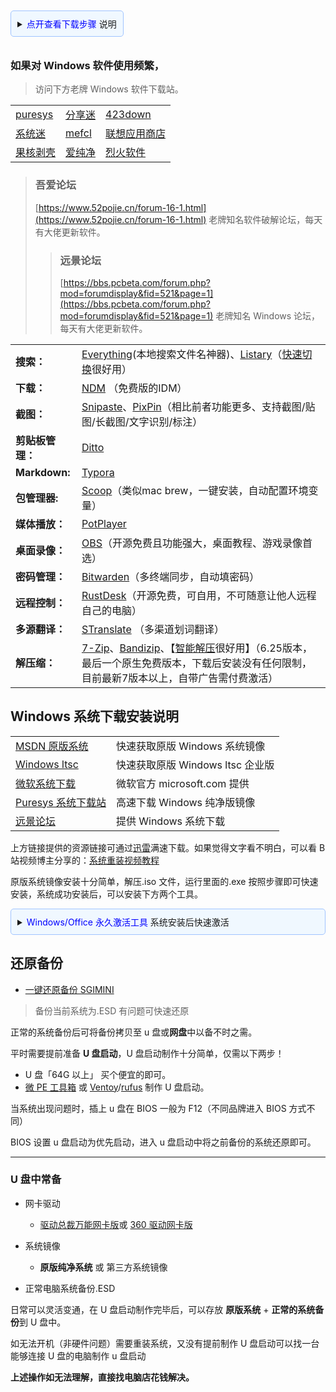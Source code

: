 

<details style="border: 1px solid #a0c4ff; background-color: #f0f8ff; border-radius: 5px; padding: 10px; margin: 10px 0;display: inline-block;">
  <summary>  <span  style="cursor: pointer; outline: none;color:blue">  点开查看下载步骤 </span>说明</summary>
  <div style="padding: 10px; background-color: #f0f8ff; border-radius: 0 0 5px 5px; margin-top: 8px;">

### [联想应用商店](https://lestore.lenovo.com/cate/soft) 
> 联想官方推出的安全、便捷的一站式应用下载平台。
> 汇聚海量正版软件，涵盖办公、娱乐、学习、安全等多领域，
> 严格审核保障应用安全，杜绝恶意软件。
>> https://lestore.lenovo.com/cate/soft

> 打开浏览器访问官方网址
>>点击直接下载
>>> 或，搜索PC应用，按回车
>>>  点普通下载
>>> 浏览器的下载界面，在右上角里。

![联想应用商店](Markdown/resources/联想应用商店.webp)
 </div>
</details>


###  如果对 Windows 软件使用频繁，
>  访问下方老牌 Windows 软件下载站。



| |  | |
| ----- | ------- | ------ |
| [puresys](https://www.puresys.net/windows%e8%bd%af%e4%bb%b6) | [分享迷](https://www.fenxm.com/pc) | [423down](https://www.423down.com/zd423) |
| [系统迷](https://www.xitmi.com/software/pcsoft) | [mefcl](https://www.mefcl.com/category/pcsoft) | [联想应用商店](https://lestore.lenovo.com/cate/soft) |
| [果核剥壳](https://www.ghxi.com/category/all/pcsoft) | [爱纯净](http://www.aichunjing.com/soft/) | [烈火软件](https://apphot.cc/category/software) |



>  ### **吾爱论坛**
>  [https://www.52pojie.cn/forum-16-1.html](https://www.52pojie.cn/forum-16-1.html)
>  老牌知名软件破解论坛，每天有大佬更新软件。
>> ### **远景论坛**
>>[https://bbs.pcbeta.com/forum.php?mod=forumdisplay&fid=521&page=1](https://bbs.pcbeta.com/forum.php?mod=forumdisplay&fid=521&page=1)
>>老牌知名 Windows 论坛，每天有大佬更新软件。



| |  |
| ----- | ------- |
| **搜索：** |  [Everything](https://www.voidtools.com/zh-cn/)(本地搜索文件名神器)、[Listary](https://www.listary.com/)（[快速切换](https://help.listary.com/zh-Hans/quick-switch)很好用）| 
| **下载：** |  [NDM](https://www.neatdownloadmanager.com/) （免费版的IDM）| 
| **截图：** |  [Snipaste](https://zh.snipaste.com/)、[PixPin](https://pixpin.cn/)（相比前者功能更多、支持截图/贴图/长截图/文字识别/标注）| 
| **剪贴板管理：**|   [Ditto](https://github.com/sabrogden/Ditto)| 
|**Markdown:**| [Typora](https://typora.io/)| 
| **包管理器:** | [Scoop](https://scoop.sh/)（类似mac brew，一键安装，自动配置环境变量）| 
| **媒体播放：**  | [PotPlayer](https://potplayer.daum.net/?lang=zh_CN)| （无广告，支持多种视频格式，支持查看视频参数）| 
| **桌面录像：**  | [OBS](https://obsproject.com/zh-cn)（开源免费且功能强大，桌面教程、游戏录像首选）| 
| **密码管理：** |  [Bitwarden](https://bitwarden.com/)（多终端同步，自动填密码）| 
| **远程控制：**  | [RustDesk](https://rustdesk.com/zh-cn/)（开源免费，可自用，不可随意让他人远程自己的电脑）| 
| **多源翻译：**|  [STranslate](https://stranslate.zggsong.com/) （多渠道划词翻译）| 
| **解压缩：**  | [7-Zip](https://www.7-zip.org/)、[Bandizip](https://www.bandisoft.com/bandizip/)、【[智能解压](https://www.bandisoft.com/bandizip/help/auto_dest/)很好用】（6.25版本，最后一个原生免费版本，下载后安装没有任何限制，目前最新7版本以上，自带广告需付费激活）| 




##  **Windows 系统下载安装说明**

| |  |
| ----- | ------- |
| [MSDN 原版系统](https://uupdump.net/) | 快速获取原版 Windows 系统镜像 |
| [Windows ltsc](https://massgrave.dev/windows_ltsc_links) | 快速获取原版 Windows ltsc 企业版 |
| [微软系统下载](https://www.microsoft.com/zh-cn/software-download) | 微软官方 microsoft.com 提供 |
| [Puresys 系统下载站](https://sys.puresys.net/) | 高速下载 Windows 纯净版镜像 |
| [远景论坛](https://bbs.pcbeta.com/forum.php?mod=forumdisplay&fid=563&page=1) | 提供 Windows 系统下载 |

上方链接提供的资源链接可通过[迅雷](https://iui.su/3702/)满速下载。如果觉得文字看不明白，可以看 B 站视频博主分享的：[系统重装视频教程](https://zhuangit.ababtools.com/videos)

原版系统镜像安装十分简单，解压.iso 文件，运行里面的.exe 按照步骤即可快速安装，系统成功安装后，可以安装下方两个工具。



<details style="border: 1px solid #a0c4ff; background-color: #f0f8ff; border-radius: 5px; padding: 10px; margin: 10px 0;">
  <summary>  <span  style="cursor: pointer; outline: none;color:blue">  Windows/Office 永久激活工具 </span>系统安装后快速激活</summary>
  <div style="padding: 10px; background-color: #f0f8ff; border-radius: 0 0 5px 5px; margin-top: 8px;">

>  收集了多种 Windows/Office 激活方式，任选其一即可。

打开 PowerShell（不是 CMD）。请右键单击 Windows 开始菜单并选择**终端管理员**。  
>复制并粘贴下面的代码，输入数字 1 或 3，然后按 Enter 键即可自动激活。

```
 irm https://get.activated.win | iex
```

HWID：进行 Windows 激活。 
Ohook ：给 Office 激活。
TSforge：适用所有 windows 版本。

[https://kms.cx](https://kms.cx/)

网页选择需要激活的版本，使用脚本一键激活 windows/office

一款持续更新，简洁易用的 Windows/Office 激活工具。

[密码: 9xum](https://wwi.lanzoup.com/b05gumbe)

下载地址由 [HEU\_KMS\_Activator](https://github.com/zbezj/HEU_KMS_Activator/releases) 提供，如有压缩密码为：**HEU168**
  </div>
</details>



## 还原备份

*   [一键还原备份 SGIMINI](https://www.sysceo.com/Software-softwarei-id-253.html)
>  备份当前系统为.ESD 有问题可快速还原

正常的系统备份后可将备份拷贝至 u 盘或**网盘**中以备不时之需。

平时需要提前准备 **U 盘启动**，U 盘启动制作十分简单，仅需以下两步！

*   U 盘「64G 以上」 买个便宜的即可。
*   [微 PE 工具箱](http://www.wepe.com.cn/download.html) 或 [Ventoy](https://www.ventoy.net/cn/)/[rufus](https://rufus.ie/zh/?iui.su) 制作 U 盘启动。

当系统出现问题时，插上 u 盘在 BIOS 一般为 F12（不同品牌进入 BIOS 方式不同）

BIOS 设置 u 盘启动为优先启动，进入 u 盘启动中将之前备份的系统还原即可。

* * *

### **U 盘中常备**

*   网卡驱动
    
    *   [驱动总裁万能网卡版](https://www.sysceo.com/software-softwarei-id-245.html)或 [360 驱动网卡版](http://www.360.cn/qudongdashi/?iui.su)
*   系统镜像
    
    *   **原版纯净系统** 或 第三方系统镜像
*   正常电脑系统备份.ESD

日常可以灵活变通，在 U 盘启动制作完毕后，可以存放 **原版系统** + **正常的系统备份**到 U 盘中。



如无法开机（非硬件问题）需要重装系统，又没有提前制作 U 盘启动可以找一台能够连接 U 盘的电脑制作 u 盘启动

**上述操作如无法理解，直接找电脑店花钱解决。** 